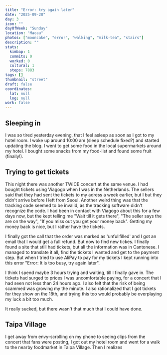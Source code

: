 ```yaml
---
title: "Error: try again later"
date: "2025-09-28"
day: 3
icon: ""
dayOfWeek: "Sunday"
location: "Macau"
photos: ["mooncake", "error", "walking", "milk-tea", "stairs"]
description: ""
stats:
  kimbap: 1
  commits: 0
  worked: 0
  cultural: 1
  steps: 7883
tags: []
thumbnail: "street"
draft: false
coordinates:
  lat: null
  lng: null
work: false
---
```

## Sleeping in
I was so tired yesterday evening, that I feel asleep as soon as I got to my hotel room. I woke up around 10:00 am (sleep schedule fixed?) and started updating the blog. I went to get some food in the local supermarkets around my hotel. I bought some snacks from my food-list and found some fruit (finally!). 

## Trying to get tickets
This night there was another TWICE concert at the same venue. I had bought tickets using Viagogo when I was in the Netherlands. The sellers said that they had sent the tickets to my adress a week earlier, but I but they didn't arrive before I left from Seoul. Another weird thing was that the tracking code seemed to be invalid, as the tracking software didn't recognize the code. I had been in contact with Viagogo about this for a few days now, but the kept telling me "Wait till it gets there", "The seller says the are on the way", "If you miss out you get your money back". Getting my money back is nice, but I rather have the tickets. 

I finally got the call that the order was marked as 'unfullfilled' and I got an email that I would get a full refund. But now to find new tickes. I finally found a site that still had tickets, but all the information was in Cantonese. I managed to translate it all, find the tickets I wanted and get to the payment step. But when I tried to use AliPay to pay for my tickets I kept running into this error "Error: It is too busy, try again later". 

I think I spend maybe 3 hours trying and waiting, till I finally gave in. The tickets had surged to prices I was uncomfortable paying, for a concert that I had seen not less than 24 hours ago. I also felt that the risk of being scammed was growing my the minute. I also rationalized that I got tickets for they show on the 18th, and trying this too would probably be overplaying my luck a bit too much. 

It really sucked, but there wasn't that much that I could have done. 

## Taipa Village
I get away from envy-scrolling on my phone to seeing clips from the concert that fans were posting, I got out my hotel room and went for a walk to the nearby foodmarket in Taipa Village. Then I realizes 
